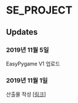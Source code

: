 # SE_PROJECT

## Updates
### 2019년 11월 5일
EasyPygame V1 업로드

### 2019년 11월 1일
산출물 작성 [[링크](https://docs.google.com/document/d/1f5OP5fQdPbMvfWd__tQS4x1DollzHXdyvH24YQF6Ebs/edit?usp=sharing)]
